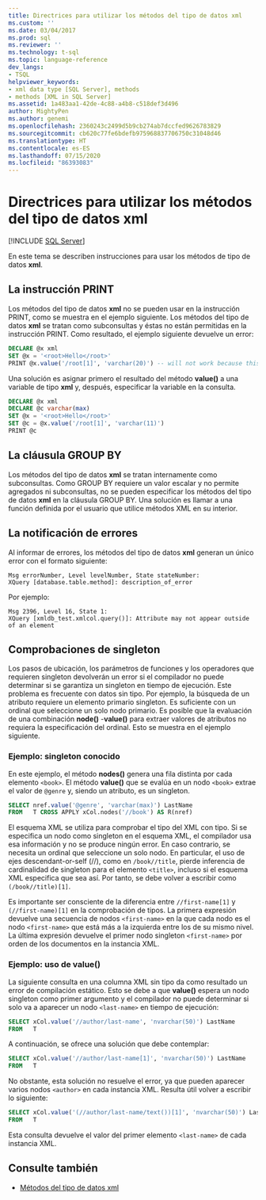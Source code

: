 ```yaml
---
title: Directrices para utilizar los métodos del tipo de datos xml
ms.custom: ''
ms.date: 03/04/2017
ms.prod: sql
ms.reviewer: ''
ms.technology: t-sql
ms.topic: language-reference
dev_langs:
- TSQL
helpviewer_keywords:
- xml data type [SQL Server], methods
- methods [XML in SQL Server]
ms.assetid: 1a483aa1-42de-4c88-a4b8-c518def3d496
author: MightyPen
ms.author: genemi
ms.openlocfilehash: 2360243c2499d5b9cb274ab7dccfed9626783829
ms.sourcegitcommit: cb620c77fe6bdefb975968837706750c31048d46
ms.translationtype: HT
ms.contentlocale: es-ES
ms.lasthandoff: 07/15/2020
ms.locfileid: "86393083"
---
```

# <a name="guidelines-for-using-xml-data-type-methods"></a>Directrices para utilizar los métodos del tipo de datos xml

[!INCLUDE [SQL Server](../../includes/applies-to-version/sqlserver.md)]

En este tema se describen instrucciones para usar los métodos de tipo de datos **xml**.

## <a name="the-print-statement"></a>La instrucción PRINT

Los métodos del tipo de datos **xml** no se pueden usar en la instrucción PRINT, como se muestra en el ejemplo siguiente. Los métodos del tipo de datos **xml** se tratan como subconsultas y éstas no están permitidas en la instrucción PRINT. Como resultado, el ejemplo siguiente devuelve un error:

```sql
DECLARE @x xml
SET @x = '<root>Hello</root>'
PRINT @x.value('/root[1]', 'varchar(20)') -- will not work because this is treated as a subquery (select top 1 col from table)
```

Una solución es asignar primero el resultado del método **value()** a una variable de tipo **xml** y, después, especificar la variable en la consulta.

```sql
DECLARE @x xml
DECLARE @c varchar(max)
SET @x = '<root>Hello</root>'
SET @c = @x.value('/root[1]', 'varchar(11)')
PRINT @c
```

## <a name="the-group-by-clause"></a>La cláusula GROUP BY

Los métodos del tipo de datos **xml** se tratan internamente como subconsultas. Como GROUP BY requiere un valor escalar y no permite agregados ni subconsultas, no se pueden especificar los métodos del tipo de datos **xml** en la cláusula GROUP BY. Una solución es llamar a una función definida por el usuario que utilice métodos XML en su interior.

## <a name="reporting-errors"></a>La notificación de errores

Al informar de errores, los métodos del tipo de datos **xml** generan un único error con el formato siguiente:

```
Msg errorNumber, Level levelNumber, State stateNumber:
XQuery [database.table.method]: description_of_error
```

Por ejemplo:

```
Msg 2396, Level 16, State 1:
XQuery [xmldb_test.xmlcol.query()]: Attribute may not appear outside of an element
```

## <a name="singleton-checks"></a>Comprobaciones de singleton

Los pasos de ubicación, los parámetros de funciones y los operadores que requieren singleton devolverán un error si el compilador no puede determinar si se garantiza un singleton en tiempo de ejecución. Este problema es frecuente con datos sin tipo. Por ejemplo, la búsqueda de un atributo requiere un elemento primario singleton. Es suficiente con un ordinal que seleccione un solo nodo primario. Es posible que la evaluación de una combinación **node()** -**value()** para extraer valores de atributos no requiera la especificación del ordinal. Esto se muestra en el ejemplo siguiente.

### <a name="example-known-singleton"></a>Ejemplo: singleton conocido

En este ejemplo, el método **nodes()** genera una fila distinta por cada elemento `<book>`. El método **value()** que se evalúa en un nodo `<book>` extrae el valor de `@genre` y, siendo un atributo, es un singleton.

```sql
SELECT nref.value('@genre', 'varchar(max)') LastName
FROM   T CROSS APPLY xCol.nodes('//book') AS R(nref)
```

El esquema XML se utiliza para comprobar el tipo del XML con tipo. Si se especifica un nodo como singleton en el esquema XML, el compilador usa esa información y no se produce ningún error. En caso contrario, se necesita un ordinal que seleccione un solo nodo. En particular, el uso de ejes descendant-or-self (//), como en `/book//title`, pierde inferencia de cardinalidad de singleton para el elemento `<title>`, incluso si el esquema XML especifica que sea así. Por tanto, se debe volver a escribir como `(/book//title)[1]`.

Es importante ser consciente de la diferencia entre `//first-name[1]` y `(//first-name)[1]` en la comprobación de tipos. La primera expresión devuelve una secuencia de nodos `<first-name>` en la que cada nodo es el nodo `<first-name>` que está más a la izquierda entre los de su mismo nivel. La última expresión devuelve el primer nodo singleton `<first-name>` por orden de los documentos en la instancia XML.

### <a name="example-using-value"></a>Ejemplo: uso de value()

La siguiente consulta en una columna XML sin tipo da como resultado un error de compilación estático. Esto se debe a que **value()** espera un nodo singleton como primer argumento y el compilador no puede determinar si solo va a aparecer un nodo `<last-name>` en tiempo de ejecución:

```sql
SELECT xCol.value('//author/last-name', 'nvarchar(50)') LastName
FROM   T
```

A continuación, se ofrece una solución que debe contemplar:

```sql
SELECT xCol.value('//author/last-name[1]', 'nvarchar(50)') LastName
FROM   T
```

No obstante, esta solución no resuelve el error, ya que pueden aparecer varios nodos `<author>` en cada instancia XML. Resulta útil volver a escribir lo siguiente:

```sql
SELECT xCol.value('(//author/last-name/text())[1]', 'nvarchar(50)') LastName
FROM   T
```

Esta consulta devuelve el valor del primer elemento `<last-name>` de cada instancia XML.

## <a name="see-also"></a>Consulte también

- [Métodos del tipo de datos xml](../../t-sql/xml/xml-data-type-methods.md)
